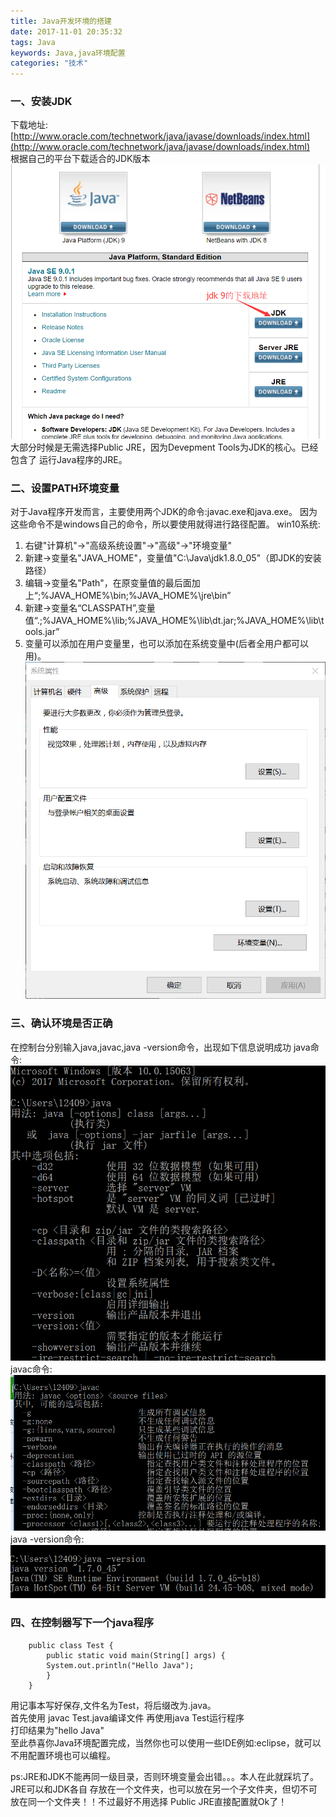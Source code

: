 ```yaml
---
title: Java开发环境的搭建
date: 2017-11-01 20:35:32
tags: Java
keywords: Java,java环境配置
categories: "技术"
---
```

### 一、安装JDK
下载地址:[http://www.oracle.com/technetwork/java/javase/downloads/index.html](http://www.oracle.com/technetwork/java/javase/downloads/index.html)  
根据自己的平台下载适合的JDK版本   
![](https://github.com/yuhongjing/img-folder/raw/master/img/jdk.png)  
大部分时候是无需选择Public JRE，因为Devepment Tools为JDK的核心。已经包含了
运行Java程序的JRE。  
<!--more-->
### 二、设置PATH环境变量
对于Java程序开发而言，主要使用两个JDK的命令:javac.exe和java.exe。
因为这些命令不是windows自己的命令，所以要使用就得进行路径配置。
win10系统:  
1. 右键"计算机"->"高级系统设置"->"高级"->"环境变量"
2. 新建->变量名"JAVA_HOME"，变量值"C:\Java\jdk1.8.0_05"（即JDK的安装路径） 
3. 编辑->变量名"Path"，在原变量值的最后面加上“;%JAVA_HOME%\bin;%JAVA_HOME%\jre\bin” 
4. 新建->变量名“CLASSPATH”,变量值“.;%JAVA_HOME%\lib;%JAVA_HOME%\lib\dt.jar;%JAVA_HOME%\lib\tools.jar”
5. 变量可以添加在用户变量里，也可以添加在系统变量中(后者全用户都可以用)。
![](https://github.com/yuhongjing/img-folder/raw/master/img/hjbl.png)
### 三、确认环境是否正确
在控制台分别输入java,javac,java -version命令，出现如下信息说明成功
java命令:
![](https://github.com/yuhongjing/img-folder/raw/master/img/java.png)  
javac命令:
![](https://github.com/yuhongjing/img-folder/raw/master/img/javac.png)  
java -version命令:
![](https://github.com/yuhongjing/img-folder/raw/master/img/java_version.png)  
### 四、在控制器写下一个java程序
```
    public class Test {
        public static void main(String[] args) {    
        System.out.println("Hello Java");
        }
    }
```
用记事本写好保存,文件名为Test，将后缀改为.java。  
首先使用 javac Test.java编译文件
再使用java Test运行程序  
打印结果为"hello Java"  
至此恭喜你Java环境配置完成，当然你也可以使用一些IDE例如:eclipse，就可以
不用配置环境也可以编程。

ps:JRE和JDK不能再同一级目录，否则环境变量会出错。。。本人在此就踩坑了。JRE可以和JDK各自
存放在一个文件夹，也可以放在另一个子文件夹，但切不可放在同一个文件夹！！不过最好不用选择
Public JRE直接配置就Ok了！



